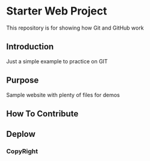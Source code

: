 # Starter Web Project

This repository is for showing how Git and GitHub work

## Introduction
Just a simple example to practice on  GIT

## Purpose

Sample website with plenty of files for demos

## How To Contribute

## Deplow

### CopyRight

